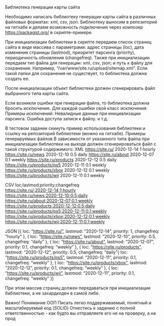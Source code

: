 Библиотека генерации карты сайта 

Необходимо написать библиотеку генерации карты сайта в различных файловых форматах: xml, csv, json. Библиотеку выносим в репозиторий на гитхабе и делаем возможность подключения через композер https://packagist.org/ в скрипте-примере.

При инициализации библиотеки в скрипте передаем список страниц сайта в виде массива с параметрами: адрес страницы (loc), дата изменения страницы (lastmod), приоритет парсинга (priority), периодичность обновления (changefreq). Также при инициализации передаем тип файла для генерации: xml, csv, json; и путь к файлу для сохранения. Например, “/var/www/site.ru/upload/sitemap.xml”. Если такой папки для сохранения не существует, то библиотека должна создать ее.

После инициализации объект библиотеки должен сгенерировать файл выбранного типа карты сайта.

Если возникли ошибки при генерации файла, то библиотека должна бросить исключение. Для каждой ошибки свой класс исключения. Примеры исключений:
Невалидные данные при инициализации парсинга.
Ошибка доступа записи к файлу.
и т.д.

В тестовом задании скинуть пример использования библиотеки и ссылку на репозиторий библиотеки (можно на гитхабе).
Примеры генерируемых файлов
В зависимости от указанного типа файла при инициализации библиотеки на выходе должен сгенерироваться файл с такой структурой содержимого:
XML
<urlset xmlns:xsi="http://www.w3.org/2001/XMLSchema-instance" xmlns="http://www.sitemaps.org/schemas/sitemap/0.9" xsi:schemaLocation="http://www.sitemaps.org/schemas/sitemap/0.9 http://www.sitemaps.org/schemas/sitemap/0.9/sitemap.xsd">
<url>
<loc>https://site.ru/</loc>
<lastmod>2020-12-14</lastmod>
<priority>1</priority>
<changefreq>hourly</changefreq>
</url>
<url>
<loc>https://site.ru/news</loc>
<lastmod>2020-12-10</lastmod>
<priority>0.5</priority>
<changefreq>daily</changefreq>
</url>
<url>
<loc>https://site.ru/about</loc>
<lastmod>2020-12-07</lastmod>
<priority>0.1</priority>
<changefreq>weekly</changefreq>
</url>
<url>
<loc>https://site.ru/products</loc>
<lastmod>2020-12-12</lastmod>
<priority>0.5</priority>
<changefreq>daily</changefreq>
</url>
<url>
<loc>https://site.ru/products/ps5</loc>
<lastmod>2020-12-11</lastmod>
<priority>0.1</priority>
<changefreq>weekly</changefreq>
</url>
<url>
<loc>https://site.ru/products/xbox</loc>
<lastmod>2020-12-12</lastmod>
<priority>0.1</priority>
<changefreq>weekly</changefreq>
</url>
<url>
<loc>https://site.ru/products/wii</loc>
<lastmod>2020-12-11</lastmod>
<priority>0.1</priority>
<changefreq>weekly</changefreq>
</url>
</urlset>

CSV
loc;lastmod;priority;changefreq<br>
https://site.ru/;2020-12-14;1;hourly<br>
https://site.ru/news;2020-12-10;0.5;daily<br>
https://site.ru/about;2020-12-07;0.1;weekly<br>
https://site.ru/products;2020-12-12;0.5;daily<br>
https://site.ru/products/ps5;2020-12-11;0.1;weekly<br>
https://site.ru/products/xbox;2020-12-12;0.1;weekly<br>
https://site.ru/products/wii;2020-12-11;0.1;weekly<br>

JSON
[{
	loc: “https://site.ru/”,
	lastmod: “2020-12-14”,
	priority: 1,
	changefreq: “hourly”
},
{
	loc: “https://site.ru/news”,
	lastmod: “2020-12-10”,
	priority: 0.5,
	changefreq: “daily”
},
{
	loc: “https://site.ru/about”,
	lastmod: “2020-12-07”,
	priority: 0.1,
	changefreq: “weekly”
},
{
	loc: “https://site.ru/products”,
	lastmod: “2020-12-12”,
	priority: 0.5,
	changefreq: “daily”{
	loc: “https://site.ru/products/ps5”,
	lastmod: “2020-12-11”,
	priority: 0.1,
	changefreq: “weekly”
},
{
	loc: “https://site.ru/products/xbox”,
	lastmod: “2020-12-12”,
	priority: 0.1,
	changefreq: “weekly”
},
{
	loc: “https://site.ru/products/wii”,
	lastmod: “2020-12-11”,
	priority: 0.1,
	changefreq: “weekly”
}]

При этом массив страниц должен передаваться при инициализации библиотеки, а не захардкоден в самой либе.

Важно!
Понимание ООП
Писать легко поддерживаемый, понятный и масштабируемый код (SOLID)
Отнестись к заданию с полной ответственностью - как будто вы отправляете его не на проверку, а на прод 
